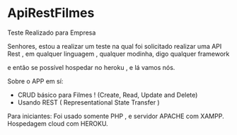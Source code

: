 # ApiRestFilmes

Teste Realizado para Empresa

Senhores, estou a realizar um teste na qual foi solicitado realizar uma API Rest , em qualquer linguagem , qualquer modinha, digo qualquer framework

e então se possível hospedar no heroku , e lá vamos nós.


Sobre o APP em sí:

- CRUD básico para Filmes ! (Create, Read, Update and Delete)
- Usando REST ( Representational State Transfer )



Para iniciantes: Foi usado somente PHP , e servidor APACHE com XAMPP. Hospedagem cloud com HEROKU.
